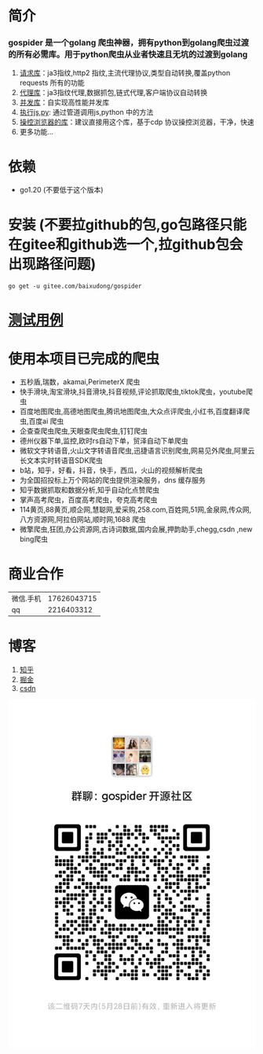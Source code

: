 # 简介
### gospider 是一个golang 爬虫神器，拥有python到golang爬虫过渡的所有必需库。用于python爬虫从业者快速且无坑的过渡到golang
1. [请求库](../../tree/master/requests)：ja3指纹,http2 指纹,主流代理协议,类型自动转换,覆盖python requests 所有的功能
2. [代理库](../../tree/master/proxy)：ja3指纹代理,数据抓包,链式代理,客户端协议自动转换
3. [并发库](../../tree/master/thread)：自实现高性能并发库
4. [执行js,py](../../tree/master/cmd): 通过管道调用js,python 中的方法
5. [操控浏览器的库](https://github.com/chromedp/chromedp)：建议直接用这个库，基于cdp 协议操控浏览器，干净，快速
6. 更多功能...
# 依赖
* go1.20 (不要低于这个版本)
# 安装 (不要拉github的包,go包路径只能在gitee和github选一个,拉github包会出现路径问题)
```
go get -u gitee.com/baixudong/gospider
```

# [测试用例](../../tree/master/test) 

# 使用本项目已完成的爬虫
* 五秒盾,瑞数，akamai,PerimeterX 爬虫
* 快手滑块,淘宝滑块,抖音滑块,抖音视频,评论抓取爬虫,tiktok爬虫，youtube爬虫
* 百度地图爬虫,高德地图爬虫,腾讯地图爬虫,大众点评爬虫,小红书,百度翻译爬虫,百度ai 爬虫
* 企查查爬虫爬虫,天眼查爬虫爬虫,钉钉爬虫
* 德州仪器下单,监控,欧时rs自动下单，贸泽自动下单爬虫
* 微软文字转语音,火山文字转语音爬虫,迅捷语言识别爬虫,网易见外爬虫,阿里云长文本实时转语音SDK爬虫
* b站，知乎，好看，抖音，快手，西瓜，火山的视频解析爬虫
* 为全国招投标上万个网站的爬虫提供渲染服务，dns 缓存服务
* 知乎数据抓取和数据分析,知乎自动化点赞爬虫
* 掌声高考爬虫，百度高考爬虫，夸克高考爬虫
* 114黄页,88黄页,顺企网,慧聪网,爱采购,258.com,百姓网,51网,金泉网,传众网,八方资源网,阿拉伯网站,顺时网,1688 爬虫
* 微擎爬虫,狂团,办公资源网,古诗词数据,国内会展,押韵助手,chegg,csdn ,new bing爬虫
# 商业合作
|||
|-|-|
|微信.手机|17626043715|
|qq|2216403312|

# 博客
1. [知乎](https://www.zhihu.com/people/xiao-bai-shu-87-3/posts)
2. [掘金](https://juejin.cn/user/4098624347452359/posts)
3. [csdn](https://blog.csdn.net/Mr_bai_404?type=blog)

![](im.jpg)